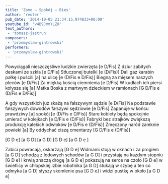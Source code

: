 ```yaml
---
title: 'Zomo – Spokój – Bies'
author: 'reuter'
pub_date: '2014-10-05 21:34:15.974833+00:00'
youtube_id: 'v4B9JmmYLZ8'
text_authors:
 - 'tomasz-jastrun'
composers:
 - 'przemyslaw-gintrowski'
performers:
 - 'przemyslaw-gintrowski'
---
```


Powyciągali nieszczęśliwe ludzkie zwierzęta [e D/Fis]
Z dziur zabitych deskami ze szkła [e D/Fis]
Stłuczonej butelki [e (D/Fis)]
Dali gaz karabin pałkę i puścili [a]
na ulicę [e (D/Fis e D/Fis)]
Biegną za mięsem naszych pleców [e D/Fis]
Za miękką kością ciemnienia [e D/Fis]
W kudłach ich piersi kołysze się [a]
Matka Boska z martwym dzieckiem w ramionach [G D/Fis e (D/Fis e D/Fis)]

A gdy wszystkich już skażą na fałszywym sądzie [e D/Fis]
Na podstawie fałszywych dowodów fałszywi sędziowie [e D/Fis]
Zapanuje w końcu prawdziwy [a]
spokój [e (D/Fis e D/Fis)]
Stare kobiety będą spokojnie umierać w kolejkach [e D/Fis e (D/Fis)]
Fabryki bez strajków zwiększą produkcję kalekich odwłoków [e D/Fis e (D/Fis)]
Zmęczony naród zamknie powieki [a]
By oddychać ciszą cmentarzy [G D/Fis e (D/Fis)]

[G D e]
[a G D]
[a G D]
[G D e]
[a G D e ]

Zabici powracają, oskarżają [G D e]
Widmami stoją w oknach i za progiem [a G D]
schodzą z lodowych schodów [a G D]
i przystają na każdym stopniu [G D e]
i krwią znaczą drogę [a G D e]
pokazują na serce na czoło [G D e]
w świetlicy w chłopskiej izbie robotnika [a G D]
stukają w szybę a ten co odmyka [a G D]
słyszy skomlenie psa [G D e]
i widzi pustkę w około [a G D e]